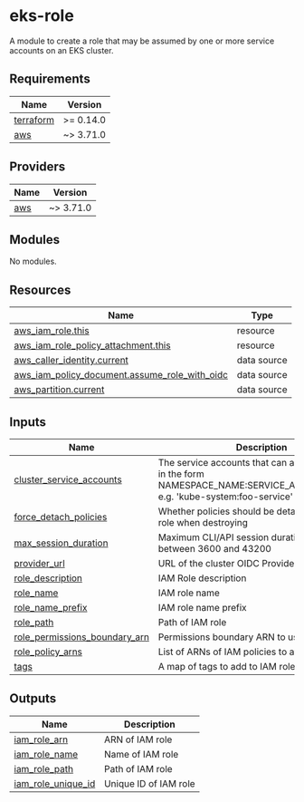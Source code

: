 # eks-role

A module to create a role that may be assumed by one or more service accounts on an EKS cluster.

<!-- BEGIN_TF_DOCS -->
## Requirements

| Name | Version |
|------|---------|
| <a name="requirement_terraform"></a> [terraform](#requirement\_terraform) | >= 0.14.0 |
| <a name="requirement_aws"></a> [aws](#requirement\_aws) | ~> 3.71.0 |

## Providers

| Name | Version |
|------|---------|
| <a name="provider_aws"></a> [aws](#provider\_aws) | ~> 3.71.0 |

## Modules

No modules.

## Resources

| Name | Type |
|------|------|
| [aws_iam_role.this](https://registry.terraform.io/providers/hashicorp/aws/latest/docs/resources/iam_role) | resource |
| [aws_iam_role_policy_attachment.this](https://registry.terraform.io/providers/hashicorp/aws/latest/docs/resources/iam_role_policy_attachment) | resource |
| [aws_caller_identity.current](https://registry.terraform.io/providers/hashicorp/aws/latest/docs/data-sources/caller_identity) | data source |
| [aws_iam_policy_document.assume_role_with_oidc](https://registry.terraform.io/providers/hashicorp/aws/latest/docs/data-sources/iam_policy_document) | data source |
| [aws_partition.current](https://registry.terraform.io/providers/hashicorp/aws/latest/docs/data-sources/partition) | data source |

## Inputs

| Name | Description | Type | Default | Required |
|------|-------------|------|---------|:--------:|
| <a name="input_cluster_service_accounts"></a> [cluster\_service\_accounts](#input\_cluster\_service\_accounts) | The service accounts that can assume this role in the form NAMESPACE\_NAME:SERVICE\_ACCOUNT\_NAME e.g. 'kube-system:foo-service' | `set(string)` | n/a | yes |
| <a name="input_force_detach_policies"></a> [force\_detach\_policies](#input\_force\_detach\_policies) | Whether policies should be detached from this role when destroying | `bool` | `true` | no |
| <a name="input_max_session_duration"></a> [max\_session\_duration](#input\_max\_session\_duration) | Maximum CLI/API session duration in seconds between 3600 and 43200 | `number` | `3600` | no |
| <a name="input_provider_url"></a> [provider\_url](#input\_provider\_url) | URL of the cluster OIDC Provider | `string` | n/a | yes |
| <a name="input_role_description"></a> [role\_description](#input\_role\_description) | IAM Role description | `string` | n/a | yes |
| <a name="input_role_name"></a> [role\_name](#input\_role\_name) | IAM role name | `string` | `null` | no |
| <a name="input_role_name_prefix"></a> [role\_name\_prefix](#input\_role\_name\_prefix) | IAM role name prefix | `string` | `null` | no |
| <a name="input_role_path"></a> [role\_path](#input\_role\_path) | Path of IAM role | `string` | `"/"` | no |
| <a name="input_role_permissions_boundary_arn"></a> [role\_permissions\_boundary\_arn](#input\_role\_permissions\_boundary\_arn) | Permissions boundary ARN to use for IAM role | `string` | `null` | no |
| <a name="input_role_policy_arns"></a> [role\_policy\_arns](#input\_role\_policy\_arns) | List of ARNs of IAM policies to attach to IAM role | `list(string)` | n/a | yes |
| <a name="input_tags"></a> [tags](#input\_tags) | A map of tags to add to IAM role resources | `map(string)` | `{}` | no |

## Outputs

| Name | Description |
|------|-------------|
| <a name="output_iam_role_arn"></a> [iam\_role\_arn](#output\_iam\_role\_arn) | ARN of IAM role |
| <a name="output_iam_role_name"></a> [iam\_role\_name](#output\_iam\_role\_name) | Name of IAM role |
| <a name="output_iam_role_path"></a> [iam\_role\_path](#output\_iam\_role\_path) | Path of IAM role |
| <a name="output_iam_role_unique_id"></a> [iam\_role\_unique\_id](#output\_iam\_role\_unique\_id) | Unique ID of IAM role |
<!-- END_TF_DOCS -->